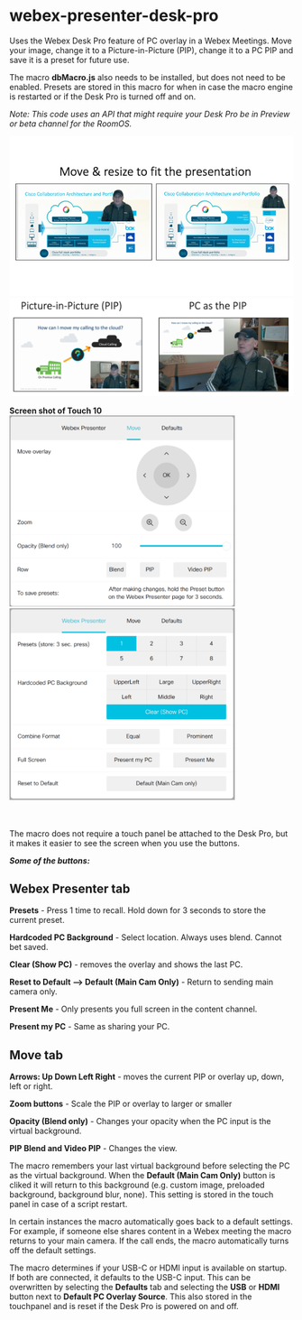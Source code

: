 # webex-presenter-desk-pro
Uses the Webex Desk Pro feature of PC overlay in a Webex Meetings.  Move your image, change it to a Picture-in-Picture (PIP), change it to a PC PIP and save it is a preset for future use.  

The macro **dbMacro.js** also needs to be installed, but does not need to be enabled.  Presets are stored in this macro for when in case the macro engine is restarted or if the Desk Pro is turned off and on. 
  
*Note: This code uses an API that might require your Desk Pro be in Preview or beta channel for the RoomOS.*

<img src="./images/MoveAndResizeExample.png" width="800">
<img src="./images/PIPexample.png" width="800">
  
**Screen shot of Touch 10** <br/>
<img src="./images/MoveZoomTab.png" width="400" />     <img src="./images/WebexPresenterTab.png" width="400" />
<br/><br/><br/>
   
The macro does not require a touch panel be attached to the Desk Pro, but it makes it easier to see the screen when you use the buttons.  
  
***Some of the buttons:***   


## Webex Presenter tab

**Presets** - Press 1 time to recall.  Hold down for 3 seconds to store the current preset.  

**Hardcoded PC Background** - Select location.  Always uses blend. Cannot bet saved.  

**Clear (Show PC)** - removes the overlay and shows the last PC. 

**Reset to Default -->  Default (Main Cam Only)** - Return to sending main camera only. 
  
**Present Me** - Only presents you full screen in the content channel.  

**Present my PC** - Same as sharing your PC.  


## Move tab 

**Arrows: Up Down Left Right** - moves the current PIP or overlay up, down, left or right.  

**Zoom buttons** - Scale the PIP or overlay to larger or smaller

**Opacity (Blend only)** - Changes your opacity when the PC input is the virtual background.  

**PIP Blend and Video PIP** - Changes the view. 

The macro remembers your last virtual background before selecting the PC as the virtual background.  When the **Default (Main Cam Only)** button is cliked it will return to this background (e.g. custom image, preloaded background, background blur, none).  This setting is stored in the touch panel in case of a script restart.  

In certain instances the macro automatically goes back to a default settings.  For example, if someone else shares content in a Webex meeting the macro returns to your main camera.  If the call ends, the macro automatically turns off the default settings. 

The macro determines if your USB-C or HDMI input is available on startup.  If both are connected, it defaults to the USB-C input.  This can be overwritten by selecting the **Defaults** tab and selecting the **USB** or **HDMI** button next to **Default PC Overlay Source**.  This also stored in the touchpanel and is reset if the Desk Pro is powered on and off.  
